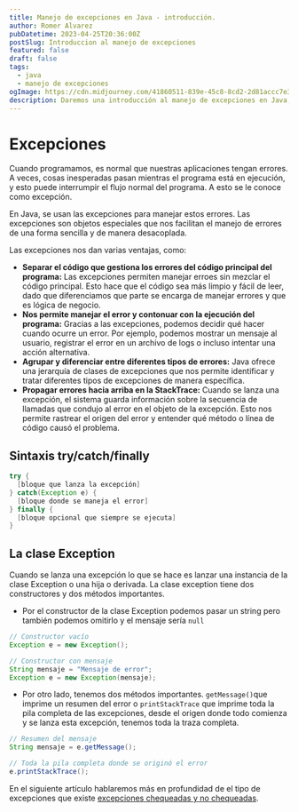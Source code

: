 ```yaml
---
title: Manejo de excepciones en Java - introducción.
author: Romer Alvarez
pubDatetime: 2023-04-25T20:36:00Z
postSlug: Introduccion al manejo de excepciones
featured: false
draft: false
tags:
  - java
  - manejo de excepciones
ogImage: https://cdn.midjourney.com/41860511-839e-45c8-8cd2-2d81accc7e39/0_3.png
description: Daremos una introducción al manejo de excepciones en Java, explora las ventajas y características de las excepciones, cómo utilizar bloques try-catch-finally, separar la lógica de manejo de errores, y garantizar una ejecución fluida incluso frente a imprevistos. 
---
```

# Excepciones
Cuando programamos, es normal que nuestras aplicaciones tengan errores. A veces, cosas inesperadas pasan mientras el programa está en ejecución, y esto puede interrumpir el flujo normal del programa. A esto se le conoce como excepción.

En Java, se usan las excepciones para manejar estos errores. Las excepciones son objetos especiales que nos facilitan el manejo de errores de una forma sencilla y de manera desacoplada.

Las excepciones nos dan varias ventajas, como:  
* **Separar el código que gestiona los errores del código principal del programa:** Las excepciones permiten manejar erroes sin mezclar el código principal. Esto hace que el código sea más limpio y fácil de leer, dado que diferenciamos que parte se encarga de manejar errores y que es lógica de negocio.
* **Nos permite manejar el error y contonuar con la ejecución del programa:** Gracias a las excepciones, podemos decidir qué hacer cuando ocurre un error. Por ejemplo, podemos mostrar un mensaje al usuario, registrar el error en un archivo de logs o incluso intentar una acción alternativa.
* **Agrupar y diferenciar entre diferentes tipos de errores:** Java ofrece una jerarquía de clases de excepciones que nos permite identificar y tratar diferentes tipos de excepciones de manera específica.
* **Propagar errores hacia arriba en la StackTrace:** Cuando se lanza una excepción, el sistema guarda información sobre la secuencia de llamadas que condujo al error en el objeto de la excepción. Esto nos permite rastrear el origen del error y entender qué método o línea de código causó el problema.  

## Sintaxis try/catch/finally  
```java
try {
  [bloque que lanza la excepción]
} catch(Exception e) {
  [bloque donde se maneja el error]
} finally {
  [bloque opcional que siempre se ejecuta]
}
```  

## La clase Exception  

Cuando se lanza una excepción lo que se hace es lanzar una instancia de la clase Exception o una hija o derivada. La clase exception tiene dos constructores y dos métodos importantes.  

* Por el constructor de la clase Exception podemos pasar un string pero también podemos omitirlo y el mensaje sería `null`

```java
// Constructor vacío
Exception e = new Exception();

// Constructor con mensaje
String mensaje = "Mensaje de error";
Exception e = new Exception(mensaje);
```

* Por otro lado, tenemos dos métodos importantes. `getMessage()`que imprime un resumen del error o `printStackTrace` que imprime toda la pila completa de las excepciones, desde el origen donde todo comienza y se lanza esta excepción, tenemos toda la traza completa.
  
```java
// Resumen del mensaje
String mensaje = e.getMessage();

// Toda la pila completa donde se originó el error
e.printStackTrace();
```  


En el siguiente artículo hablaremos más en profundidad de el tipo de excepciones que existe [excepciones chequeadas y no chequeadas](https://romeralvarez.me/blog/excepciones-chequeadas-y-no-chequeadas---java).

